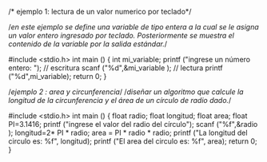 /* ejemplo 1: lectura de un valor numerico por teclado*/

/*en este ejemplo se define una variable de tipo entera a la cual se le asigna un valor entero ingresado por teclado.
Posteriormente se muestra el contenido de la variable por la salida estándar.*/

#include <stdio.h>
int main () {
    int mi_variable;
    printf ("ingrese un número entero: "); // escritura
    scanf ("%d",&mi_variable );  // lectura
    printf ("%d",mi_variable);
    return 0;
}


/*ejemplo 2 : area y circunferencia*/
/*diseñar un algoritmo que calcule la longitud de la circunferencia y el área de un cı́rculo de radio dado.*/

#include <stdio.h>
int main () {
  float radio;
  float longitud;
  float area;
  float PI=3.1416;
  printf ("ingrese el valor del radio del cı́rculo");
  scanf ("%f",&radio );
  longitud=2* PI * radio;
  area = PI * radio * radio;
  printf ("La longitud del circulo es: %f", longitud);
  printf ("El area del circulo es: %f", area);
  return 0;
}
